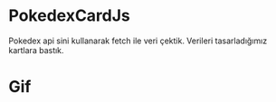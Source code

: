 # PokedexCardJs

Pokedex api sini kullanarak fetch ile veri çektik. Verileri tasarladığımız kartlara bastık.

# Gif
